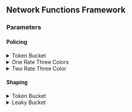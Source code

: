 ## Network Functions Framework

### Parameters

#### Policing
<details>
<summary>Token Bucket</summary>

```JSON
{
  "function": "token-bucket",
  "category": "policing",

  "rate": 50,
  "bucket_size": 100,
  "bucket_max_size": 200,
  "interval": 0.5,
  "client-interface": " ",
  "server-interface": " ",
  "debug": 1
}
```
</details>

<details>
<summary>One Rate Three Colors</summary>

```JSON
{
  "function": "one-rate-three-color",
  "category": "policing",

  "rate": 100,
  "bucketF_size": 1000,
  "bucketF_max_size": 2000,
  "bucketS_size": 2000,
  "bucketS_max_size": 4000,
  "interval": 1,
  "client-interface": " ",
  "server-interface": " ",
  "debug": 1,

if color-aware mode:
  "color_aware": 1,
  "ca_bucketF_size": 500,
  "ca_bucketF_max_size": 1000,
  "ca_bucketS_size": 800,
  "ca_bucketS_max_size": 1200,
  "ca_rate": 100
}
```

</details>

<details>
<summary>Two Rate Three Color</summary>

```JSON
{
  "function": "two-rate-three-color",
  "category": "policing",

  "rateF": 150,
  "rateS": 200,
  "bucketF_size": 2000,
  "bucketF_max_size": 2500,
  "bucketS_size": 1500,
  "bucketS_max_size": 3000,
  "interval": 1.0,
  "client-interface": " ",
  "server-interface": " ",
  "debug": 1,

if color-aware mode:
  "color_aware": 1,
  "ca_bucketF_size": 1000,
  "ca_bucketF_max_size": 1500,
  "ca_bucketS_size": 1500,
  "ca_bucketS_max_size": 3000,
  "ca_rateF": 200,
  "ca_rateS": 100
}
```
</details>

#### Shaping
<details>
<summary>Token Bucket</summary>

```JSON
{
  "function": "token-bucket",
  "category": "shaping",

  "rate": 50,
  "bucket_size": 100,
  "bucket_max_size": 200,
  "interval": 0.5,
  "queue_max_size": 25,
  "client-interface": " ",
  "server-interface": " ",
  "debug": 1
}
```
</details>

<details>
<summary>Leaky Bucket</summary>

```JSON
{
  "function": "leaky-bucket",
  "category": "shaping",

  "packets_to_release": 3,
  "bucket_max_size": 30,
  "interval": 0.3,
  "client-interface": " ",
  "server-interface": " ",
  "debug": 1
}
```
</details>
